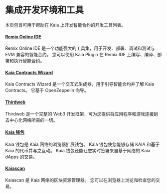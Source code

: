 # 集成开发环境和工具

本页包含可用于帮助在 Kaia 上开发智能合约的开发工具列表。

#### [Remix Online IDE](https://remix.ethereum.org/)<a href="#remix-ide" id="remix-ide"></a>

Remix Online IDE 是一个功能强大的工具集，用于开发、部署、调试和测试与 EVM 兼容的智能合约。 您可以使用 Kaia Plugin 在 Remix IDE 上编写、编译、部署和执行智能合约。

#### [Kaia Contracts Wizard](https://wizard.kaia.io)<a href="#kaia-contract-wizard" id="kaia-contract-wizard"></a>

Kaia Contracts Wizard 是一个交互式生成器，用于引导智能合约并了解 Kaia Contracts。 它基于 OpenZeppelin 向导。

#### [Thirdweb](../deployment-and-verification/deploy/thirdweb.md)<a href="#thirdweb" id="thirdweb"></a>

Thirdweb 是一个完整的 Web3 开发框架，可为您提供将应用程序和游戏连接到去中心化网络所需的一切。

#### [Kaia 钱包](../../wallets/overview/kaia-wallet.md)<a href="#kaia-wallet" id="kaia-wallet"></a>

Kaia 钱包是 Kaia 网络的浏览器扩展钱包。 Kaia 钱包使您能够存储 KAIA 和基于 Kaia 的代币并与之互动。 Kaia 钱包还能让您实时签署来自基于网络的 Kaia dApps 的交易。

#### [Kaiascan](https://kaiascan.io/)<a href="#kaiascan" id="kaiascan"></a>

Kaiascan 是 Kaia 网络的区块资源管理器。 您可以在浏览器上浏览和检查您的交易。